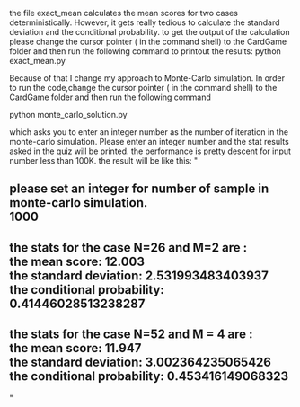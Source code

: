 the file exact_mean calculates the mean scores for two cases deterministically. However, it gets really tedious 
to calculate the standard deviation and the conditional probability.
to get the output of the calculation please change the cursor pointer ( in the command shell) to the CardGame folder 
and then run the following command to printout the results:
python exact_mean.py

Because of that I change my approach to Monte-Carlo simulation.
In order to run the code,change the cursor pointer ( in the command shell) to the CardGame folder 
and then run the following command 

python monte_carlo_solution.py

which asks you to enter an integer number as the number of iteration in the monte-carlo simulation. 
Please enter an integer number and the stat results asked in the quiz will be printed.
the performance is pretty descent for input number less than 100K.
the result will be like this:
"

please set an integer for number of sample in monte-carlo simulation.\
1000
--------------------------------
the stats for the case N=26 and M=2 are :\
the mean score:  12.003\
the standard deviation:  2.531993483403937\
the conditional probability:  0.41446028513238287
--------------------------------
the stats for the case N=52 and M = 4 are :\
the mean score:  11.947\
the standard deviation:  3.002364235065426\
the conditional probability:  0.453416149068323
--------------------------------
"
